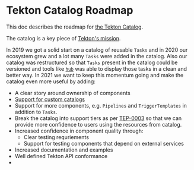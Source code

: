 # Tekton Catalog Roadmap

This doc describes the roadmap for [the Tekton Catalog](https://github.com/tektoncd/catalog).

The catalog is a key piece of
[Tekton's mission](https://github.com/tektoncd/community/blob/main/roadmap.md#mission-and-vision).

In 2019 we got a solid start on a catalog of reusable `Tasks` and in 2020 our ecosystem grew and
a lot many `Tasks` were added in the catalog. Also our catalog was restructured so that `Tasks` present
in the catalog could be versioned and tools like [`hub`](https://hub.tekton.dev) was able to display
those tasks in a clean and better way. In 2021 we want to keep this momentum going and make the catalog
even more useful by adding:

- A clear story around ownership of components
- [Support for custom catalogs](https://docs.google.com/document/d/1O8VHZ-7tNuuRjPNjPfdo8bD--WDrkcz-lbtJ3P8Wugs/edit#)
- Support for more components, e.g. `Pipelines` and `TriggerTemplates` in
  addition to `Tasks`.
- Break the catalog into support tiers as per [TEP-0003](https://github.com/tektoncd/community/blob/main/teps/0003-tekton-catalog-organization.md#support-tiers)
  so that we can provide more confidence to users using the resources from catalog.
- Increased confidence in component quality through:
  - Clear testing requriements
  - Support for testing components that depend on external services
- Increased documentation and examples
- Well defined Tekton API conformance
-
